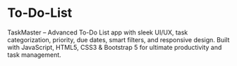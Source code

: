 # To-Do-List
TaskMaster – Advanced To-Do List app with sleek UI/UX, task categorization, priority, due dates, smart filters, and responsive design. Built with JavaScript, HTML5, CSS3 &amp; Bootstrap 5 for ultimate productivity and task management.
